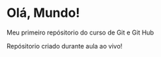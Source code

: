 # Olá, Mundo!
 Meu primeiro repósitorio do curso de Git e Git Hub

Repósitorio criado durante aula ao vivo!